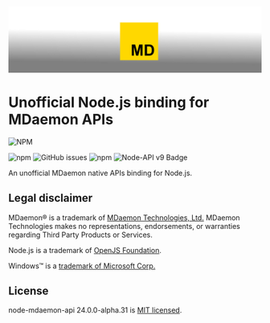 [![An unofficial MDaemon native APIs binding for Node.js.](https://raw.githubusercontent.com/ealib/node-mdaemon-api/main/node-mdaemon-api-banner.jpg)](https://mtka.eu/software/node-mdaemon-api)

# Unofficial Node.js binding for MDaemon APIs

![NPM](https://nodei.co/npm/node-mdaemon-api.png)

![npm](https://img.shields.io/npm/v/node-mdaemon-api)
![GitHub issues](https://img.shields.io/github/issues/ealib/node-mdaemon-api)
![npm](https://img.shields.io/npm/dm/node-mdaemon-api)
![Node-API v9 Badge](https://img.shields.io/badge/Node--API-v9-green.svg)

An unofficial MDaemon native APIs binding for Node.js.

## Legal disclaimer

MDaemon® is a trademark of [MDaemon Technologies, Ltd.](https://mdaemon.com/pages/about-us)
MDaemon Technologies makes no representations, endorsements, or
warranties regarding Third Party Products or Services.

Node.js is a trademark of [OpenJS Foundation](https://openjsf.org/).

Windows&trade; is a [trademark of Microsoft Corp.](https://www.microsoft.com/en-us/legal/intellectualproperty/trademarks)

## License

node-mdaemon-api 24.0.0-alpha.31 is [MIT licensed](license.md).
